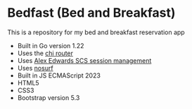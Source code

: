 # Bedfast (Bed and Breakfast)

This is a repository for my bed and breakfast reservation app

- Built in Go version 1.22
- Uses the [chi router](https://github.com/go-chi/chi)
- Uses [Alex Edwards SCS session management](https://github.com/alexedwards/scs)
- Uses [nosurf](https://github.com/justinas/nosurf) 
- Built in JS ECMAScript 2023
- HTML5
- CSS3
- Bootstrap version 5.3